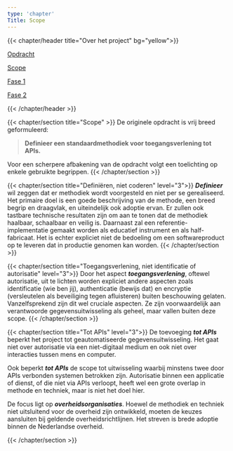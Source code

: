```yaml
---
type: 'chapter'
Title: Scope
---
```

{{< chapter/header title="Over het project" bg="yellow">}}
<div class="sub-navigation-wrapper">
<div class="utrecht-paragraph pt-1 sub-navigation-tab bg-rhc-color-geel-50">
   <p>
      <a href="../opdracht">Opdracht</a> 
   </p>
</div>
<div class="sub-navigation-tab-selected utrecht-paragraph pt-1 sub-navigation-tab">
   <p>
      <a href="../scope">Scope</a>
   </p>
</div>
<div class="utrecht-paragraph pt-1 sub-navigation-tab bg-rhc-color-geel-50">
   <p>
      <a href="../fase1">Fase 1</a> 
   </p>
</div>
<div class="utrecht-paragraph pt-1 sub-navigation-tab bg-rhc-color-geel-50">
   <p>
      <a href="../fase2">Fase 2</a>
   </p>
</div>
</div>
{{< /chapter/header >}}

{{< chapter/section title="Scope" >}}
De originele opdracht is vrij breed geformuleerd:

>  **Definieer een standaardmethodiek voor toegangsverlening tot APIs.**

Voor een scherpere afbakening van de opdracht volgt een toelichting op enkele gebruikte begrippen.
{{< /chapter/section >}}

{{< chapter/section title="Definiëren, niet coderen" level="3">}}
***Definieer*** wil zeggen dat er methodiek wordt voorgesteld en niet per se gerealiseerd.
Het primaire doel is een goede beschrijving van de methode, een breed begrip en draagvlak, en uiteindelijk ook adoptie ervan.
Er zullen ook tastbare technische resultaten zijn om aan te tonen dat de methodiek haalbaar, schaalbaar en veilig is.
Daarnaast zal een referentie-implementatie gemaakt worden als educatief instrument en als half-fabricaat.
Het is echter expliciet niet de bedoeling om een softwareproduct op te leveren dat in productie genomen kan worden.
{{< /chapter/section >}}

{{< chapter/section title="Toegangsverlening, niet identificatie of autorisatie" level="3">}}
Door het aspect ***toegangsverlening***, oftewel autorisatie, uit te lichten worden expliciet andere aspecten zoals
identificatie (wie ben jij), authenticatie (bewijs dat) en encryptie (versleutelen als beveiliging tegen afluisteren) buiten beschouwing gelaten.
Vanzelfsprekend zijn dit wel cruciale aspecten. Ze zijn voorwaardelijk aan verantwoorde gegevensuitwisseling als geheel, maar vallen buiten deze scope.
{{< /chapter/section >}}

{{< chapter/section title="Tot APIs"  level="3">}}
De toevoeging ***tot APIs*** beperkt het project tot geautomatiseerde gegevensuitwisseling.
Het gaat niet over autorisatie via een niet-digitaal medium en ook niet over interacties tussen mens en computer.

Ook beperkt ***tot APIs*** de scope tot uitwisseling waarbij minstens twee door APIs verbonden systemen betrokken zijn.
Autorisatie binnen een applicatie of dienst, of die niet via APIs verloopt, heeft wel een grote overlap in methode en techniek,
maar is niet het doel hier.

De focus ligt op ***overheidsorganisaties***. Hoewel de methodiek en techniek niet uitsluitend voor de overheid zijn ontwikkeld, moeten de keuzes aansluiten bij geldende overheidsrichtlijnen.
Het streven is brede adoptie binnen de Nederlandse overheid.

{{< /chapter/section >}}
